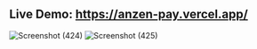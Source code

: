 ## Live Demo: https://anzen-pay.vercel.app/

![Screenshot (424)](https://user-images.githubusercontent.com/64493268/131904070-684ef9b6-69ff-45f1-b80d-2eae382e352a.png)
![Screenshot (425)](https://user-images.githubusercontent.com/64493268/131904075-cdb65302-65a5-4483-85fd-d0550a30cdc0.png)
